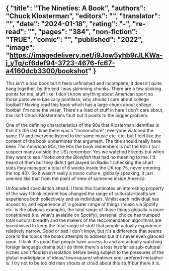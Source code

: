 {
 "title": "The Nineties: A Book",
 "authors": "Chuck Klosterman",
 "editors": "",
 "translator": "",
 "date": "2024-01-18",
 "rating": "-",
 "re-read": "",
 "pages": "384",
 "non-fiction": "TRUE",
 "comic": "",
 "published": "2022",
 "image": "https://imagedelivery.net/j9Jow5yhb9rJLKWa-j_yTg/cf6def94-3723-4676-fc67-a4160dcb3300/bookshot"
}
---

This isn't a bad book but it feels unfinished and incomplete, it doesn't quite hang together, by the end I was skimming chunks. There are a few sticking points for me, stuff like: I don't know anything about American sport so those parts were basically pointless; why should I care about college football? Having read this book which has a large chunk about college football I'm none the wiser. There's a load of stuff in here I don't care about, this isn't Chuck Klostermans fault but it points to the bigger problem.

One of the defining characteristics of the 90s that Klosterman identifies is that it's the last time there was a "monoculture"; everyone watched the same TV and everyone listend to the same music etc. etc. but I feel like the content of the book undermines that argument. The title should really have been _The American 90s_, the 90s the book remembers is not the 90s I (or I suspect many outside the US) remember. Yes we watched Friends but when they went to see _Hootie and the Blowfish_ that had no meaning to me, I'd heard of them but they didn't get played on Radio 1 (checking the chart stats they managed a total of 6 weeks inside the UK top 75, never entering the top 40). So it wasn't really a mono culture, globally speaking, it just seemed like that from the point of view of someone inside America.

Unfounded speculation ahead: I think this illuminates an interesting property of the way I think internet has changed the range of cultural articafts we experience both collectively and as individuals. Whilst each individual has access to, and experience of, a greater range of things (music via Spotify etc. is the obvioius example), the total range of those things globally is more constrained (i.e. what's avaiable on Spotify), personal choice has trumped total cultural breadth and the makers of the reccomendation algorithms are incentivised to keep the total range of stuff that people actually experience relatively narrow. Good or bad I don't know, but it's a difference that seems core to the topics the books attempts to address but it's never even glanced upon. I think it's good that people have access to and are actually watching foreign language drama but I do think there's a loss insofar as sub-cultural niches can't flourish in isolation before being subject to the pressures of the global marketplace of ideas/ townsquare/ whatever your prefered metaphor is. I try not to be too old man shouts at cloud about this stuff but there it is.